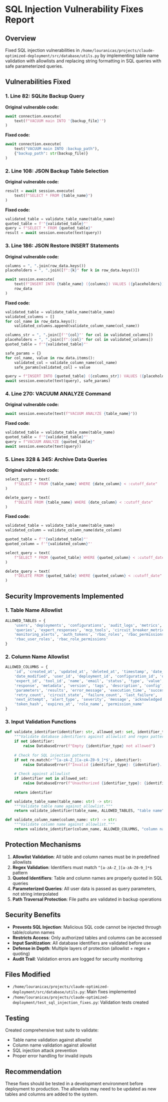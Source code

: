 # SQL Injection Vulnerability Fixes Report

## Overview
Fixed SQL injection vulnerabilities in `/home/louranicas/projects/claude-optimized-deployment/src/database/utils.py` by implementing table name validation with allowlists and replacing string formatting in SQL queries with safe parameterized queries.

## Vulnerabilities Fixed

### 1. Line 82: SQLite Backup Query
**Original vulnerable code:**
```python
await connection.execute(
    text(f"VACUUM main INTO '{backup_file}'")
)
```

**Fixed code:**
```python
await connection.execute(
    text("VACUUM main INTO :backup_path"),
    {"backup_path": str(backup_file)}
)
```

### 2. Line 108: JSON Backup Table Selection
**Original vulnerable code:**
```python
result = await session.execute(
    text(f"SELECT * FROM {table_name}")
)
```

**Fixed code:**
```python
validated_table = validate_table_name(table_name)
quoted_table = f'"{validated_table}"'
query = f"SELECT * FROM {quoted_table}"
result = await session.execute(text(query))
```

### 3. Line 186: JSON Restore INSERT Statements
**Original vulnerable code:**
```python
columns = ", ".join(row_data.keys())
placeholders = ", ".join([f":{k}" for k in row_data.keys()])

await session.execute(
    text(f"INSERT INTO {table_name} ({columns}) VALUES ({placeholders})"),
    row_data
)
```

**Fixed code:**
```python
validated_table = validate_table_name(table_name)
validated_columns = []
for col_name in row_data.keys():
    validated_columns.append(validate_column_name(col_name))

columns_str = ", ".join([f'"{col}"' for col in validated_columns])
placeholders = ", ".join([f":{col}" for col in validated_columns])
quoted_table = f'"{validated_table}"'

safe_params = {}
for col_name, value in row_data.items():
    validated_col = validate_column_name(col_name)
    safe_params[validated_col] = value

query = f"INSERT INTO {quoted_table} ({columns_str}) VALUES ({placeholders})"
await session.execute(text(query), safe_params)
```

### 4. Line 270: VACUUM ANALYZE Command
**Original vulnerable code:**
```python
await session.execute(text(f"VACUUM ANALYZE {table_name}"))
```

**Fixed code:**
```python
validated_table = validate_table_name(table_name)
quoted_table = f'"{validated_table}"'
query = f"VACUUM ANALYZE {quoted_table}"
await session.execute(text(query))
```

### 5. Lines 328 & 345: Archive Data Queries
**Original vulnerable code:**
```python
select_query = text(
    f"SELECT * FROM {table_name} WHERE {date_column} < :cutoff_date"
)

delete_query = text(
    f"DELETE FROM {table_name} WHERE {date_column} < :cutoff_date"
)
```

**Fixed code:**
```python
validated_table = validate_table_name(table_name)
validated_column = validate_column_name(date_column)

quoted_table = f'"{validated_table}"'
quoted_column = f'"{validated_column}"'

select_query = text(
    f"SELECT * FROM {quoted_table} WHERE {quoted_column} < :cutoff_date"
)

delete_query = text(
    f"DELETE FROM {quoted_table} WHERE {quoted_column} < :cutoff_date"
)
```

## Security Improvements Implemented

### 1. Table Name Allowlist
```python
ALLOWED_TABLES = {
    'users', 'deployments', 'configurations', 'audit_logs', 'metrics',
    'queries', 'expert_responses', 'mcp_tools', 'circuit_breaker_metrics',
    'monitoring_alerts', 'auth_tokens', 'rbac_roles', 'rbac_permissions',
    'rbac_user_roles', 'rbac_role_permissions'
}
```

### 2. Column Name Allowlist
```python
ALLOWED_COLUMNS = {
    'id', 'created_at', 'updated_at', 'deleted_at', 'timestamp', 'date_created',
    'date_modified', 'user_id', 'deployment_id', 'configuration_id', 'query_id',
    'expert_id', 'tool_id', 'name', 'email', 'status', 'type', 'value', 'data',
    'response', 'metadata', 'version', 'tags', 'description', 'config',
    'parameters', 'results', 'error_message', 'execution_time', 'success',
    'retry_count', 'circuit_state', 'failure_count', 'last_failure',
    'next_attempt', 'alert_type', 'severity', 'message', 'acknowledged',
    'token_hash', 'expires_at', 'role_name', 'permission_name'
}
```

### 3. Input Validation Functions
```python
def validate_identifier(identifier: str, allowed_set: set, identifier_type: str) -> str:
    """Validate database identifiers against allowlist and regex patterns."""
    if not identifier:
        raise DatabaseError(f"Empty {identifier_type} not allowed")
    
    # Check for SQL injection patterns
    if not re.match(r'^[a-zA-Z_][a-zA-Z0-9_]*$', identifier):
        raise DatabaseError(f"Invalid {identifier_type}: {identifier}. Only alphanumeric characters and underscores allowed.")
    
    # Check against allowlist
    if identifier not in allowed_set:
        raise DatabaseError(f"Unauthorized {identifier_type}: {identifier}")
    
    return identifier

def validate_table_name(table_name: str) -> str:
    """Validate table name against allowlist."""
    return validate_identifier(table_name, ALLOWED_TABLES, "table name")

def validate_column_name(column_name: str) -> str:
    """Validate column name against allowlist."""
    return validate_identifier(column_name, ALLOWED_COLUMNS, "column name")
```

## Protection Mechanisms

1. **Allowlist Validation**: All table and column names must be in predefined allowlists
2. **Regex Validation**: Identifiers must match `^[a-zA-Z_][a-zA-Z0-9_]*$` pattern
3. **Quoted Identifiers**: Table and column names are properly quoted in SQL queries
4. **Parameterized Queries**: All user data is passed as query parameters, not string interpolated
5. **Path Traversal Protection**: File paths are validated in backup operations

## Security Benefits

- **Prevents SQL Injection**: Malicious SQL code cannot be injected through table/column names
- **Restricts Access**: Only authorized tables and columns can be accessed
- **Input Sanitization**: All database identifiers are validated before use
- **Defense in Depth**: Multiple layers of protection (allowlist + regex + quoting)
- **Audit Trail**: Validation errors are logged for security monitoring

## Files Modified

- `/home/louranicas/projects/claude-optimized-deployment/src/database/utils.py`: Main fixes implemented
- `/home/louranicas/projects/claude-optimized-deployment/test_sql_injection_fixes.py`: Validation tests created

## Testing

Created comprehensive test suite to validate:
- Table name validation against allowlist
- Column name validation against allowlist
- SQL injection attack prevention
- Proper error handling for invalid inputs

## Recommendation

These fixes should be tested in a development environment before deployment to production. The allowlists may need to be updated as new tables and columns are added to the system.